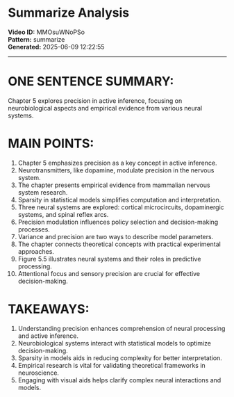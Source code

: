 # Summarize Analysis

**Video ID:** MMOsuWNoPSo  
**Pattern:** summarize  
**Generated:** 2025-06-09 12:22:55  

---

# ONE SENTENCE SUMMARY:
Chapter 5 explores precision in active inference, focusing on neurobiological aspects and empirical evidence from various neural systems.

# MAIN POINTS:
1. Chapter 5 emphasizes precision as a key concept in active inference.
2. Neurotransmitters, like dopamine, modulate precision in the nervous system.
3. The chapter presents empirical evidence from mammalian nervous system research.
4. Sparsity in statistical models simplifies computation and interpretation.
5. Three neural systems are explored: cortical microcircuits, dopaminergic systems, and spinal reflex arcs.
6. Precision modulation influences policy selection and decision-making processes.
7. Variance and precision are two ways to describe model parameters.
8. The chapter connects theoretical concepts with practical experimental approaches.
9. Figure 5.5 illustrates neural systems and their roles in predictive processing.
10. Attentional focus and sensory precision are crucial for effective decision-making.

# TAKEAWAYS:
1. Understanding precision enhances comprehension of neural processing and active inference.
2. Neurobiological systems interact with statistical models to optimize decision-making.
3. Sparsity in models aids in reducing complexity for better interpretation.
4. Empirical research is vital for validating theoretical frameworks in neuroscience.
5. Engaging with visual aids helps clarify complex neural interactions and models.